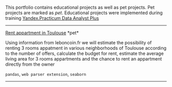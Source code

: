 This portfolio contains educational projects as well as pet projects. Pet projects are marked as *pet*. Educational projects were implemented during training <a href="https://practicum.yandex.ru/promo/long-courses/data-analyst">Yandex.Practicum Data Analyst Plus</a>
 <hr>
<a href="https://github.com/EkaterinaTerentyeva/data_analyst_portfolio/blob/main/Rent%20apartment%20Toulouse.ipynb">Rent appartment in Toulouse</a>  *pet*

Using information from leboncoin.fr we will estimate the possibility of renting 3 rooms appatment in various neighborhoods of Toulouse according to the number of offers, calculate the budget for rent, estimate the average living area for 3 rooms appartments and  the chance to rent an appartment directly from the owner

`pandas`, `web parser extension`, `seaborn`
 <hr>
